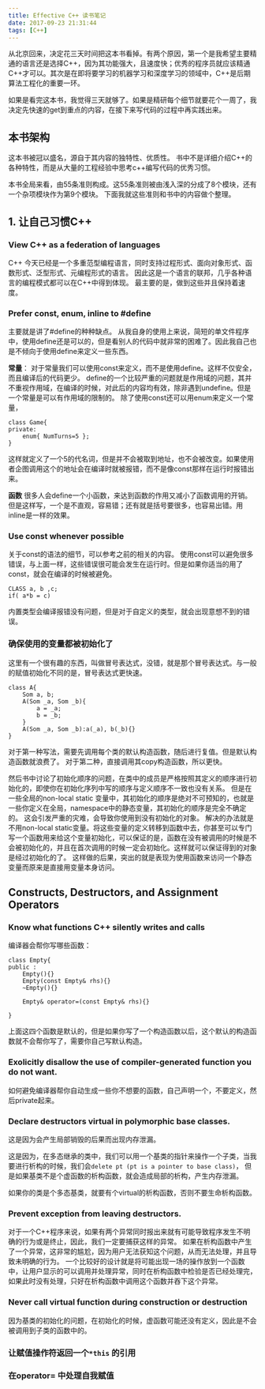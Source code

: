```yaml
---
title: Effective C++ 读书笔记
date: 2017-09-23 21:31:44
tags: [C++]
---
```


从北京回来，决定花三天时间把这本书看掉。有两个原因，第一个是我希望主要精通的语言还是选择C++，因为其功能强大，且速度快；优秀的程序员就应该精通C++才可以。其次是在即将要学习的机器学习和深度学习的领域中，C++是后期算法工程化的重要一环。

如果是看完这本书，我觉得三天就够了。如果是精研每个细节就要花个一周了，我决定先快速的get到重点的内容，在接下来写代码的过程中再实践出来。

## 本书架构

这本书被冠以盛名，源自于其内容的独特性、优质性。
书中不是详细介绍C++的各种特性，而是从大量的工程经验中思考c++编写代码的优秀习惯。

本书全局来看，由55条准则构成。这55条准则被由浅入深的分成了8个模块，还有一个杂项模块作为第9个模块。
下面我就这些准则和书中的内容做个整理。

## 1. 让自己习惯C++

### View C++ as a federation of languages

C++ 今天已经是一个多重范型编程语言，同时支持过程形式、面向对象形式、函数形式、泛型形式、元编程形式的语言。
因此这是一个语言的联邦，几乎各种语言的编程模式都可以在C++中得到体现。
最主要的是，做到这些并且保持着速度。

### Prefer const, enum, inline to #define

主要就是讲了#define的种种缺点。
从我自身的使用上来说，简短的单文件程序中，使用define还是可以的，但是看别人的代码中就非常的困难了。因此我自己也是不倾向于使用define来定义一些东西。

**常量**：
对于常量我们可以使用const来定义，而不是使用define。这样不仅安全，而且编译后的代码更少。
define的一个比较严重的问题就是作用域的问题，其并不重视作用域，在编译的时候，对此后的内容均有效，除非遇到undefine。但是一个常量是可以有作用域的限制的。
除了使用const还可以用enum来定义一个常量，
```
class Game{
private:
    enum{ NumTurns=5 };
}
```
这样就定义了一个5的代名词，但是并不会被取到地址，也不会被改变。如果使用者企图调用这个的地址会在编译时就被报错，而不是像const那样在运行时报错出来。

**函数**
很多人会define一个小函数，来达到函数的作用又减小了函数调用的开销。但是这样写，一个是不直观，容易错；还有就是括号要很多，也容易出错。用inline是一样的效果。

### Use const whenever possible

关于const的语法的细节，可以参考之前的相关的内容。
使用const可以避免很多错误，与上面一样，这些错误很可能会发生在运行时。但是如果你适当的用了const，就会在编译的时候被避免。
```
CLASS a, b ,c;
if( a*b = c)
```
内置类型会编译报错没有问题，但是对于自定义的类型，就会出现意想不到的错误。

### 确保使用的变量都被初始化了

这里有一个很有趣的东西，叫做冒号表达式，没错，就是那个冒号表达式。与一般的赋值初始化不同的是，冒号表达式更快速。
```
class A{
    Som a, b;
    A(Som _a, Som _b){
        a = _a;
        b = _b;
    }
    A(Som _a, Som _b):a(_a), b(_b){}
}
```
对于第一种写法，需要先调用每个类的默认构造函数，随后进行复值。但是默认构造函数就浪费了。
对于第二种，直接调用其copy构造函数，所以更快。

然后书中讨论了初始化顺序的问题，在类中的成员是严格按照其定义的顺序进行初始化的，即使你在初始化序列中写的顺序与定义顺序不一致也没有关系。
但是在一些全局的non-local static 变量中，其初始化的顺序是绝对不可预知的，也就是一些你定义在全局，namespace中的静态变量，其初始化的顺序是完全不确定的。
这会引发严重的灾难，会导致你使用到没有初始化的对象。
解决的办法就是不用non-local static变量。将这些变量的定义转移到函数中去，你甚至可以专门写一个函数用来给这个变量初始化，可以保证的是，函数在没有被调用的时候是不会被初始化的，并且在首次调用的时候一定会初始化。这样就可以保证得到的对象是经过初始化的了。
这样做的后果，突出的就是表现为使用函数来访问一个静态变量而原来是直接用变量本身访问。


## Constructs, Destructors, and Assignment Operators

### Know what functions C++ silently writes and calls

编译器会帮你写哪些函数：
```
class Empty{
public :
    Empty(){}
    Empty(const Empty& rhs){}
    ~Empty(){}

    Empty& operator=(const Empty& rhs){}

}
```
上面这四个函数是默认的，但是如果你写了一个构造函数以后，这个默认的构造函数就不会帮你写了，需要你自己写默认构造。

### Exolicitly disallow the use of compiler-generated function you do not want.

如何避免编译器帮你自动生成一些你不想要的函数，自己声明一个，不要定义，然后private起来。

### Declare destructors virtual in polymorphic base classes.

这是因为会产生局部销毁的后果而出现内存泄漏。

这是因为，在多态继承的类中，我们可以用一个基类的指针来操作一个子类，当我要进行析构的时候，我们会`delete pt (pt is a pointer to base class)`， 但是如果基类不是个虚函数的析构函数，就会造成局部的析构，产生内存泄漏。

如果你的类是个多态基类，就要有个virtual的析构函数，否则不要生命析构函数。

### Prevent exception from leaving destructors.

对于一个C++程序来说，如果有两个异常同时报出来就有可能导致程序发生不明确的行为或是终止，因此，我们一定要捕获这样的异常。
如果在析构函数中产生了一个异常，这非常的尴尬，因为用户无法获知这个问题，从而无法处理，并且导致未明确的行为。
一个比较好的设计就是将可能出现一场的操作放到一个函数中，让用户显示的可以调用并处理异常，同时在析构函数中检验是否已经处理完，如果此时没有处理，只好在析构函数中调用这个函数并吞下这个异常。

### Never call virtual function during construction or destruction

因为基类的初始化的问题，在初始化的时候，虚函数可能还没有定义，因此是不会被调用到子类的函数中的。

### 让赋值操作符返回一个`*this` 的引用

### 在operator= 中处理自我赋值


